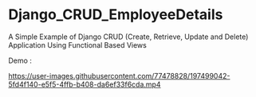 # Django_CRUD_EmployeeDetails


A Simple Example of Django CRUD (Create, Retrieve, Update and Delete) Application Using Functional Based Views

Demo :




https://user-images.githubusercontent.com/77478828/197499042-5fd4f140-e5f5-4ffb-b408-da6ef33f6cda.mp4

